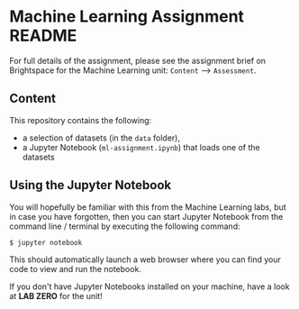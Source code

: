 # Machine Learning Assignment README

For full details of the assignment, please see the assignment brief on Brightspace for the Machine Learning unit: ``Content`` --> ``Assessment``.


## Content

This repository contains the following:

* a selection of datasets (in the ``data`` folder),
* a Jupyter Notebook (``ml-assignment.ipynb``) that loads one of the datasets


## Using the Jupyter Notebook

You will hopefully be familiar with this from the Machine Learning labs, but in case you have forgotten, then you can start Jupyter Notebook from the command line / terminal by executing the following command:

```
$ jupyter notebook
```

This should automatically launch a web browser where you can find your code to view and run the notebook.

If you don't have Jupyter Notebooks installed on your machine, have a look at **LAB ZERO** for the unit!
